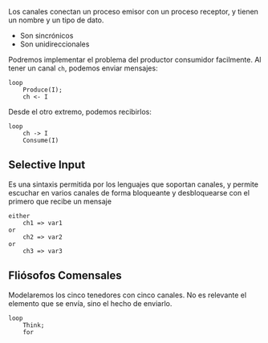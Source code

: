Los canales conectan un proceso emisor con un proceso receptor, y tienen un nombre y un tipo de dato.

- Son sincrónicos
- Son unidireccionales

Podremos implementar el problema del productor consumidor facilmente. Al tener un canal `ch`, podemos enviar mensajes:

```
loop
	Produce(I);
	ch <- I
```

Desde el otro extremo, podemos recibirlos:

```
loop
	ch -> I
	Consume(I)
```

## Selective Input

Es una sintaxis permitida por los lenguajes que soportan canales, y permite escuchar en varios canales de forma bloqueante y desbloquearse con el primero que recibe un mensaje

```
either
	ch1 => var1
or
	ch2 => var2
or
	ch3 => var3
```

## Fliósofos Comensales

Modelaremos los cinco tenedores con cinco canales. No es relevante el elemento que se envía, sino el hecho de enviarlo.

```
loop
	Think;
	for
```
